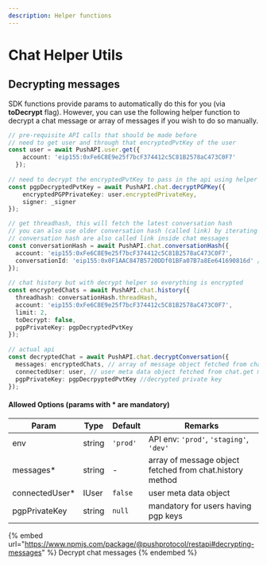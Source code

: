 ```yaml
---
description: Helper functions
---
```


# Chat Helper Utils

## **Decrypting messages**

SDK functions provide params to automatically do this for you (via **toDecrypt** flag). However, you can use the following helper function to decrypt a chat message or array of messages if you wish to do so manually.

```typescript
// pre-requisite API calls that should be made before
// need to get user and through that encryptedPvtKey of the user
const user = await PushAPI.user.get({
    account: 'eip155:0xFe6C8E9e25f7bcF374412c5C81B2578aC473C0F7'
  });
  
// need to decrypt the encryptedPvtKey to pass in the api using helper function
const pgpDecryptedPvtKey = await PushAPI.chat.decryptPGPKey({
    encryptedPGPPrivateKey: user.encryptedPrivateKey, 
    signer: _signer
});

// get threadhash, this will fetch the latest conversation hash
// you can also use older conversation hash (called link) by iterating over to fetch more historical messages
// conversation hash are also called link inside chat messages
const conversationHash = await PushAPI.chat.conversationHash({
  account: 'eip155:0xFe6C8E9e25f7bcF374412c5C81B2578aC473C0F7',
  conversationId: 'eip155:0x0F1AAC847B5720DDf01BFa07B7a8Ee641690816d' // receiver's address or chatId of a group
});
  
// chat history but with decrypt helper so everything is encrypted
const encryptedChats = await PushAPI.chat.history({
  threadhash: conversationHash.threadHash,
  account: 'eip155:0xFe6C8E9e25f7bcF374412c5C81B2578aC473C0F7',
  limit: 2,
  toDecrypt: false,
  pgpPrivateKey: pgpDecryptedPvtKey
});
  
// actual api
const decryptedChat = await PushAPI.chat.decryptConversation({
  messages: encryptedChats, // array of message object fetched from chat.history method
  connectedUser: user, // user meta data object fetched from chat.get method
  pgpPrivateKey: pgpDecrpyptedPvtKey //decrypted private key
});
```

#### Allowed Options (params with \* are mandatory)

| Param           | Type   | Default  | Remarks                                                  |
| --------------- | ------ | -------- | -------------------------------------------------------- |
| env             | string | `'prod'` | API env: `'prod'`, `'staging'`, `'dev'`                  |
| messages\*      | string | -        | array of message object fetched from chat.history method |
| connectedUser\* | IUser  | `false`  | user meta data object                                    |
| pgpPrivateKey   | string | `null`   | mandatory for users having pgp keys                      |

{% embed url="https://www.npmjs.com/package/@pushprotocol/restapi#decrypting-messages" %}
Decrypt chat messages
{% endembed %}

